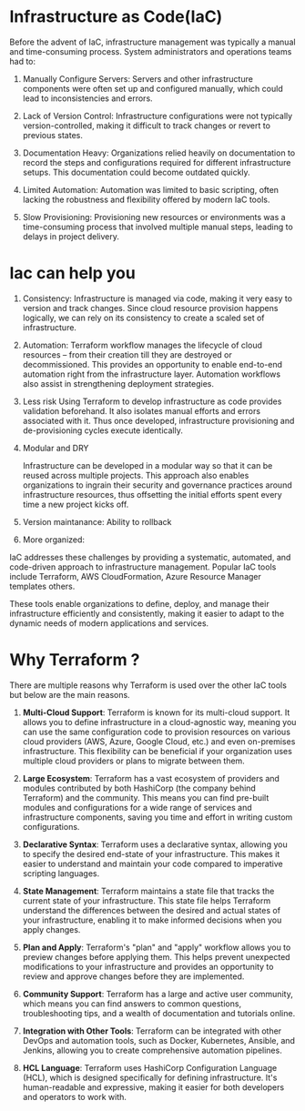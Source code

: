 # Infrastructure as Code(IaC)

Before the advent of IaC, infrastructure management was typically a manual and time-consuming process. System administrators and operations teams had to:

1. Manually Configure Servers: 
    Servers and other infrastructure components were often set up and configured manually, which could lead to inconsistencies and errors.

2. Lack of Version Control: 
    Infrastructure configurations were not typically version-controlled, making it difficult to track changes or revert to previous states.

3. Documentation Heavy:
     Organizations relied heavily on documentation to record the steps and configurations required for different infrastructure setups. This documentation could become outdated quickly.

4. Limited Automation:
     Automation was limited to basic scripting, often lacking the robustness and flexibility offered by modern IaC tools.

5. Slow Provisioning:
     Provisioning new resources or environments was a time-consuming process that involved multiple manual steps, leading to delays in project delivery.


# Iac can help you
1. Consistency:
    Infrastructure is managed via code, making it very easy to version and track changes. Since cloud resource provision happens logically, we can rely on its consistency to create a scaled set of infrastructure.

2. Automation:
    Terraform workflow manages the lifecycle of cloud resources – from their creation till they are destroyed or decommissioned. This provides an opportunity to enable end-to-end automation right from the infrastructure layer. Automation workflows also assist in strengthening deployment strategies. 

3. Less risk
    Using Terraform to develop infrastructure as code provides validation beforehand. It also isolates manual efforts and errors associated with it. Thus once developed, infrastructure provisioning and de-provisioning cycles execute identically.

4. Modular and DRY
 
    Infrastructure can be developed in a modular way so that it can be reused across multiple projects. This approach also enables organizations to ingrain their security and governance practices around infrastructure resources, thus offsetting the initial efforts spent every time a new project kicks off.
 
5. Version maintanance: 
    Ability to rollback 

6. More organized: 


IaC addresses these challenges by providing a systematic, automated, and code-driven approach to infrastructure management. Popular IaC tools include Terraform, AWS CloudFormation, Azure Resource Manager templates others. 

These tools enable organizations to define, deploy, and manage their infrastructure efficiently and consistently, making it easier to adapt to the dynamic needs of modern applications and services.

# Why Terraform ?

There are multiple reasons why Terraform is used over the other IaC tools but below are the main reasons.

1. **Multi-Cloud Support**: 
    Terraform is known for its multi-cloud support. It allows you to define infrastructure in a cloud-agnostic way, meaning you can use the same configuration code to provision resources on various cloud providers (AWS, Azure, Google Cloud, etc.) and even on-premises infrastructure. This flexibility can be beneficial if your organization uses multiple cloud providers or plans to migrate between them.

2. **Large Ecosystem**: 
    Terraform has a vast ecosystem of providers and modules contributed by both HashiCorp (the company behind Terraform) and the community. This means you can find pre-built modules and configurations for a wide range of services and infrastructure components, saving you time and effort in writing custom configurations.

3. **Declarative Syntax**: 
    Terraform uses a declarative syntax, allowing you to specify the desired end-state of your infrastructure. This makes it easier to understand and maintain your code compared to imperative scripting languages.

4. **State Management**: 
    Terraform maintains a state file that tracks the current state of your infrastructure. This state file helps Terraform understand the differences between the desired and actual states of your infrastructure, enabling it to make informed decisions when you apply changes.

5. **Plan and Apply**: 
    Terraform's "plan" and "apply" workflow allows you to preview changes before applying them. This helps prevent unexpected modifications to your infrastructure and provides an opportunity to review and approve changes before they are implemented.

6. **Community Support**: 
    Terraform has a large and active user community, which means you can find answers to common questions, troubleshooting tips, and a wealth of documentation and tutorials online.

7. **Integration with Other Tools**: 
    Terraform can be integrated with other DevOps and automation tools, such as Docker, Kubernetes, Ansible, and Jenkins, allowing you to create comprehensive automation pipelines.

8. **HCL Language**: 
    Terraform uses HashiCorp Configuration Language (HCL), which is designed specifically for defining infrastructure. It's human-readable and expressive, making it easier for both developers and operators to work with.
